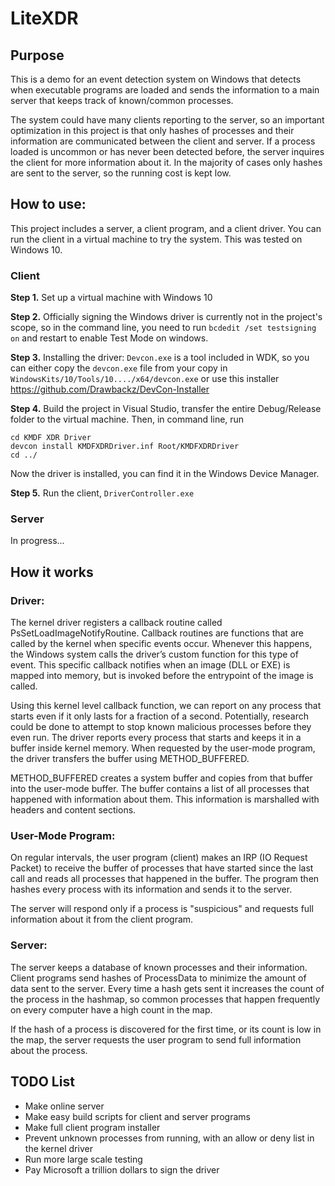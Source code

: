 # LiteXDR
## Purpose
This is a demo for an event detection system on Windows that detects when executable programs are loaded 
and sends the information to a main server that keeps track of known/common processes.

The system could have many clients reporting to the server, so an important optimization in this project
is that only hashes of processes and their information are communicated between the client and server. If 
a process loaded is uncommon or has never been detected before, the server inquires the client for more information about it.
In the majority of cases only hashes are sent to the server, so the running cost is kept low. 

## How to use:
This project includes a server, a client program, and a client driver.
You can run the client in a virtual machine to try the system. This was tested on Windows 10.

### Client
**Step 1.** Set up a virtual machine with Windows 10

**Step 2.** Officially signing the Windows driver is currently not in the project's scope, so 
in the command line, you need to run `bcdedit /set testsigning on` and restart to enable Test Mode on windows.

**Step 3.** Installing the driver: `Devcon.exe` is a tool included in WDK, so you can either copy the `devcon.exe` file from your
copy in `WindowsKits/10/Tools/10..../x64/devcon.exe` or use this installer https://github.com/Drawbackz/DevCon-Installer

**Step 4.** Build the project in Visual Studio, transfer the entire Debug/Release folder to the virtual machine. Then, in
command line, run
```
cd KMDF XDR Driver
devcon install KMDFXDRDriver.inf Root/KMDFXDRDriver
cd ../
```
Now the driver is installed, you can find it in the Windows Device Manager.

**Step 5.** Run the client, `DriverController.exe`

### Server
In progress...

## How it works
### Driver:
The kernel driver registers a callback routine called PsSetLoadImageNotifyRoutine. Callback routines are functions that are called by the kernel when specific events occur. Whenever this happens, the Windows system calls the driver’s custom function for this type of event. This specific callback notifies when an image (DLL or EXE) is mapped into memory, but is invoked before the entrypoint of the image is called.

Using this kernel level callback function, we can report on any process that starts even if it only lasts for a fraction of a second. Potentially, research could be done to attempt to stop known malicious processes before they even run. The driver reports every process that starts and keeps it in a buffer inside kernel memory. When requested by the user-mode program, the driver transfers the buffer using METHOD_BUFFERED. 

METHOD_BUFFERED creates a system buffer and copies from that buffer into the user-mode buffer. The buffer contains a list of all processes that happened with information about them. This information is marshalled with headers and content sections.

### User-Mode Program:
On regular intervals, the user program (client) makes an IRP (IO Request Packet) to receive the buffer of processes that have started since the last call and reads all processes that happened in the buffer. The program then hashes every process with its information and sends it to the server.

The server will respond only if a process is "suspicious" and requests full information about it from the client program.

### Server:
The server keeps a database of known processes and their information. Client programs send hashes of ProcessData to minimize the amount of data sent to the server. Every time a hash gets sent it increases the count of the process in the hashmap, so common processes that happen frequently on every computer have a high count in the map.

If the hash of a process is discovered for the first time, or its count is low in the map, the server requests the user program to send full information about the process. 

## TODO List
- Make online server
- Make easy build scripts for client and server programs
- Make full client program installer
- Prevent unknown processes from running, with an allow or deny list in the kernel driver
- Run more large scale testing
- Pay Microsoft a trillion dollars to sign the driver
